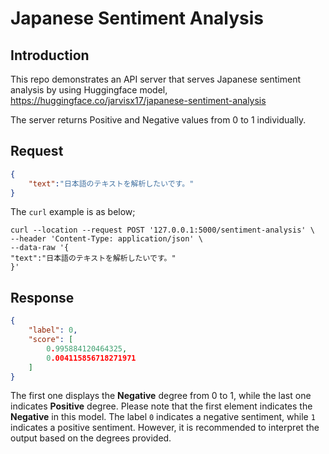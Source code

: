 # Japanese Sentiment Analysis

## Introduction

This repo demonstrates an API server that serves Japanese sentiment analysis by using Huggingface model, https://huggingface.co/jarvisx17/japanese-sentiment-analysis

The server returns Positive and Negative values from 0 to 1 individually.

## Request
```json
{
    "text":"日本語のテキストを解析したいです。"
}
```

The `curl` example is as below;
```shell
curl --location --request POST '127.0.0.1:5000/sentiment-analysis' \
--header 'Content-Type: application/json' \
--data-raw '{
"text":"日本語のテキストを解析したいです。"
}'
```

## Response
```json
{
    "label": 0,
    "score": [
        0.995884120464325,
        0.004115856718271971
    ]
}
```

The first one displays the **Negative** degree from 0 to 1, while the last one indicates **Positive** degree. Please note that the first element indicates the **Negative** in this model.
The label `0` indicates a negative sentiment, while `1` indicates a positive sentiment. However, it is recommended to interpret the output based on the degrees provided.
